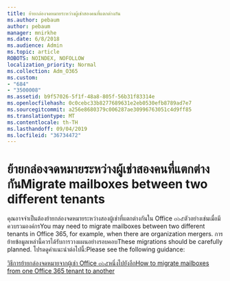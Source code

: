 ```yaml
---
title: ย้ายกล่องจดหมายระหว่างผู้เช่าสองคนที่แตกต่างกัน
ms.author: pebaum
author: pebaum
manager: mnirkhe
ms.date: 6/8/2018
ms.audience: Admin
ms.topic: article
ROBOTS: NOINDEX, NOFOLLOW
localization_priority: Normal
ms.collection: Adm_O365
ms.custom:
- "684"
- "3500008"
ms.assetid: b9f57026-5f1f-48a8-805f-56b31f83314e
ms.openlocfilehash: 0c0cebc33b8277689631e2eb0530efb8789ad7e7
ms.sourcegitcommit: a256e8680379c006287ae30996763051c4d9ff85
ms.translationtype: MT
ms.contentlocale: th-TH
ms.lasthandoff: 09/04/2019
ms.locfileid: "36734472"
---
```

# <a name="migrate-mailboxes-between-two-different-tenants"></a><span data-ttu-id="667c9-102">ย้ายกล่องจดหมายระหว่างผู้เช่าสองคนที่แตกต่างกัน</span><span class="sxs-lookup"><span data-stu-id="667c9-102">Migrate mailboxes between two different tenants</span></span>

<span data-ttu-id="667c9-103">คุณอาจจำเป็นต้องย้ายกล่องจดหมายระหว่างสองผู้เช่าที่แตกต่างกันใน Office ๓๖๕ตัวอย่างเช่นเมื่อมีควบรวมองค์กร</span><span class="sxs-lookup"><span data-stu-id="667c9-103">You may need to migrate mailboxes between two different tenants in Office 365, for example, when there are organization mergers.</span></span> <span data-ttu-id="667c9-104">การย้ายข้อมูลเหล่านี้ควรได้รับการวางแผนอย่างรอบคอบ</span><span class="sxs-lookup"><span data-stu-id="667c9-104">These migrations should be carefully planned.</span></span> <span data-ttu-id="667c9-105">โปรดดูคำแนะนำต่อไปนี้:</span><span class="sxs-lookup"><span data-stu-id="667c9-105">Please see the following guidance:</span></span>
  
[<span data-ttu-id="667c9-106">วิธีการย้ายกล่องจดหมายจากผู้เช่า Office ๓๖๕หนึ่งไปยังอีก</span><span class="sxs-lookup"><span data-stu-id="667c9-106">How to migrate mailboxes from one Office 365 tenant to another</span></span>](https://docs.microsoft.com/Exchange/mailbox-migration/migrate-mailboxes-across-tenants)
  